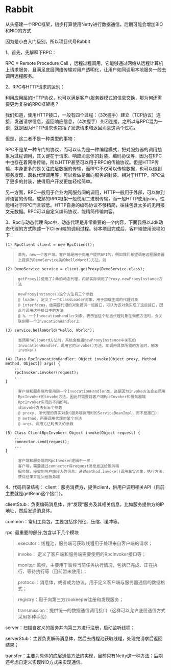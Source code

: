 ﻿# Rabbit

从头搭建一个RPC框架，初步打算使用Netty进行数据通信，后期可能会增加BIO和NIO的方式

因为是小白入门级别，所以项目代号Rabbit

1、首先，先解释下RPC：

RPC = Remote Procedure Call ，远程过程调用，它能够通过网络从远程计算机上请求服务，且满足底层网络传输对用户透明化，让用户如同调用本地服务一般去调用远程服务。

2、RPC与HTTP请求的区别：

利用应用层的HTTP协议，也可以满足客户/服务器模式的信息交换，那为何还需要更为复杂的RPC框架呢？

我们知道，使用HTTP接口，一般有四个过程：（3次握手）建立（TCP协议）连接，发送请求信息，返回响应信息，（4次握手）关闭连接。之所以与RPC混为一谈，就是因为HTTP请求也包括了发送请求和返回消息这两个过程。


但是，这二者不是一种类型的事物：

RPC不是某一种专门的协议，而可以认为是一种编程模式，把对服务器的调用抽象为过程调用，其关键在于请求、响应消息体的封装、编码协议等，因为在RPC中也存在着网络传输，所以HTTP甚至可以用于RPC的传输协议。但是HTTP传输，本身更多的是关注底层数据的传输，而RPC不仅可以传输数据，也可以做到服务发现、函数代理调用等，可以看做是面向服务的封装。相对于HTTP，RPC做了更多的封装，使得用户开发更加轻松简单。

另一方面，RPC一般用于企业内网服务间的调用，HTTP一般用于外部，可以做到跨语言的传输。成熟的RPC框架一般使用二进制传输，而一般HTTP使用json，性能相对于RPC而言较低。HTTP自身的编码协议不够精简，往往包含太多的无用报文元数据。RPC可以自定义编码协议，能精简传输内容。

3、Rpc与动态代理
Rpc中，动态代理是非常重要的一个内容，下面我将以Jdk动态代理的方式陈述一下Client端的调用过程。待本项目完成后，客户端使用流程如下：


    (1) RpcClient client = new RpcClient();

>     首先，new一个客户端。客户端是用于向用户提供API的，例如我们希望调用远程服务器上提供的DemoService类的helloWord()方法，则

    (2) DemoService service = client.getProxy(DemoService.class);

>     getProxy()使用了Jdk的动态代理，内部实际调用了Proxy.newProxyInstance方法

>     newProxyInstance()这个方法有三个参数
>     @ loader, 定义了一个ClassLoader对象，用于加载生成的代理对象
>     @ interfaces，给需要代理的对象提供一组接口，可认为该对象实现了这些接口，因此可调用这些接口中的方法
>     @ h，一个InvocationHandler对象，表示当这个动态代理对象在调用方法时，会关联到哪一个InvocationHandler上

    (3) service.helloWorld("Hello, World");
>     当调用helloWord方法时，系统会根据newProxyInstance中关联的InvocationHandler，调用它的invoke()方法，即调用具体所需的方法时，触发invoke()

    (4) Class RpcInvocationHandler: Object invoke(Object proxy, Method method, Object[] args) {
        ...
        rpcInvoker.invoker(request);
        ...
    }
>     客户端和服务端均使用同一个InvocationHandler类，这是因为invoke方法会去调用RpcInvoker的invoke方法，因此只需要将客户端RpcInvoker和服务器端RpcInvoker实现的不同即可。
>     该invoke方法有三个参数
>     @ proxy, 所代理的真实对象(服务端调用时的ServiceBeanImpl，而不是接口)
>     @ method，所要调用代理的某个方法
>     @ args，调用方法时传入的参数

    (5) Class ClientRpcInvoker: Object invoke(Object request) {
        ...
        connector.send(request);
        ...
    }

>     客户端和服务端的RpcInvoker逻辑不一样：
>     客户端，需要通过connector将request消息发送给服务端
>     服务端，接收到客户端传入的信息，通过method.invoke()调用真实对象，执行方法，获得结果并返回给服务端


4、代码目录结构：
client：服务消费方，提供client，供用户调用相关API（目前主要就是getBean这个接口）。

clientStub：负责编码消息体，并“发现”服务及其相关信息，比如服务提供方的IP地址，然后发送消息体。

common：常用工具包，主要包括序列化、压缩、缓冲等。

rpc: 最重要的部分,包含以下几个模块
> executor：线程池，服务端可获取线程用于处理来自客户端的请求；

> invoke： 定义了客户端和服务端需要使用的RpcInvoker接口等；

> monitor: 监控，主要用于监控当前任务执行情况，包括已完成、正在执行、等待执行等（目前暂未使用）；

> protocol：消息体，或者成为协议，用于定义客户端与服务器通信的数据格式；

> registry：用于向第三方zookeeper注册和发现服务；

> transmission：提供统一的数据通信调用接口（这样可以允许底层通信方式采用多种手段）

server：扫描自定义的服务并向第三方进行注册，启动监听线程；

serverStub：主要负责解码消息体，然后去线程池获取线程，处理完请求后返回结果；

transfer：主要为具体的底层通信方法的实现，目前只有Netty这一种方法；后期还考虑自定义实现NIO方式来实现通信。